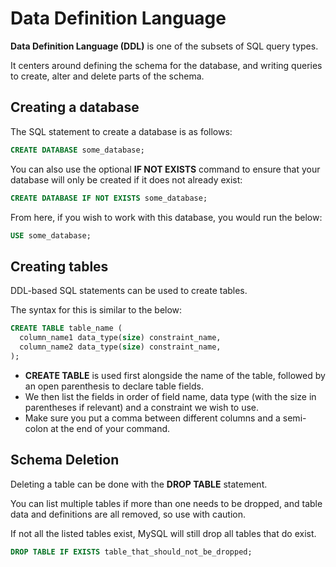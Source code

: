 # Data Definition Language

**Data Definition Language (DDL)** is one of the subsets of SQL query types.

It centers around defining the schema for the database, and writing queries to create, alter and delete parts of the schema.

## Creating a database

The SQL statement to create a database is as follows:
```sql
CREATE DATABASE some_database;
```

You can also use the optional **IF NOT EXISTS** command to ensure that your database will only be created if it does not already exist:
```sql
CREATE DATABASE IF NOT EXISTS some_database;
```

From here, if you wish to work with this database, you would run the below:

```sql
USE some_database;
```

## Creating tables

DDL-based SQL statements can be used to create tables.

The syntax for this is similar to the below:
```sql
CREATE TABLE table_name (
  column_name1 data_type(size) constraint_name,
  column_name2 data_type(size) constraint_name,
);
```

* **CREATE TABLE** is used first alongside the name of the table, followed by an open parenthesis to declare table fields.
* We then list the fields in order of field name, data type (with the size in parentheses if relevant) and a constraint we wish to use.
* Make sure you put a comma between different columns and a semi-colon at the end of your command.

## Schema Deletion

Deleting a table can be done with the **DROP TABLE** statement.

You can list multiple tables if more than one needs to be dropped, and table data and definitions are all removed, so use with caution.

If not all the listed tables exist, MySQL will still drop all tables that do exist.

```sql
DROP TABLE IF EXISTS table_that_should_not_be_dropped;
```

